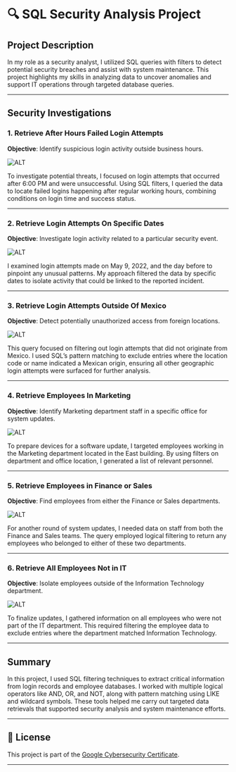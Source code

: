 # 🔍 SQL Security Analysis Project

## Project Description  
In my role as a security analyst, I utilized SQL queries with filters to detect potential security breaches and assist with system maintenance. This project highlights my skills in analyzing data to uncover anomalies and support IT operations through targeted database queries.

---

## Security Investigations

### 1. Retrieve After Hours Failed Login Attempts  
**Objective**: Identify suspicious login activity outside business hours.  

![ALT](https://i.imgur.com/KxEHPEa.png)

To investigate potential threats, I focused on login attempts that occurred after 6:00 PM and were unsuccessful. Using SQL filters, I queried the data to locate failed logins happening after regular working hours, combining conditions on login time and success status.

---

### 2. Retrieve Login Attempts On Specific Dates  
**Objective**: Investigate login activity related to a particular security event.

![ALT](https://i.imgur.com/Ub9ToPF.png)

I examined login attempts made on May 9, 2022, and the day before to pinpoint any unusual patterns. My approach filtered the data by specific dates to isolate activity that could be linked to the reported incident.

---

### 3. Retrieve Login Attempts Outside Of Mexico  
**Objective**: Detect potentially unauthorized access from foreign locations.  

![ALT](https://i.imgur.com/qSkG2jd.png)

This query focused on filtering out login attempts that did not originate from Mexico. I used SQL’s pattern matching to exclude entries where the location code or name indicated a Mexican origin, ensuring all other geographic login attempts were surfaced for further analysis.

---

### 4. Retrieve Employees In Marketing  
**Objective**: Identify Marketing department staff in a specific office for system updates.  

![ALT](https://i.imgur.com/PIFryzO.png)

To prepare devices for a software update, I targeted employees working in the Marketing department located in the East building. By using filters on department and office location, I generated a list of relevant personnel.

---

### 5. Retrieve Employees in Finance or Sales  
**Objective**: Find employees from either the Finance or Sales departments.  

![ALT](https://i.imgur.com/4hDPmZb.png)

For another round of system updates, I needed data on staff from both the Finance and Sales teams. The query employed logical filtering to return any employees who belonged to either of these two departments.

---

### 6. Retrieve All Employees Not in IT  
**Objective**: Isolate employees outside of the Information Technology department.  

![ALT](https://i.imgur.com/oQCt3ZW.png)

To finalize updates, I gathered information on all employees who were not part of the IT department. This required filtering the employee data to exclude entries where the department matched Information Technology.

---

## Summary  
In this project, I used SQL filtering techniques to extract critical information from login records and employee databases. I worked with multiple logical operators like AND, OR, and NOT, along with pattern matching using LIKE and wildcard symbols. These tools helped me carry out targeted data retrievals that supported security analysis and system maintenance efforts.

---

## 📜 License  
This project is part of the [Google Cybersecurity Certificate](https://www.coursera.org/professional-certificates/google-cybersecurity).  

---

